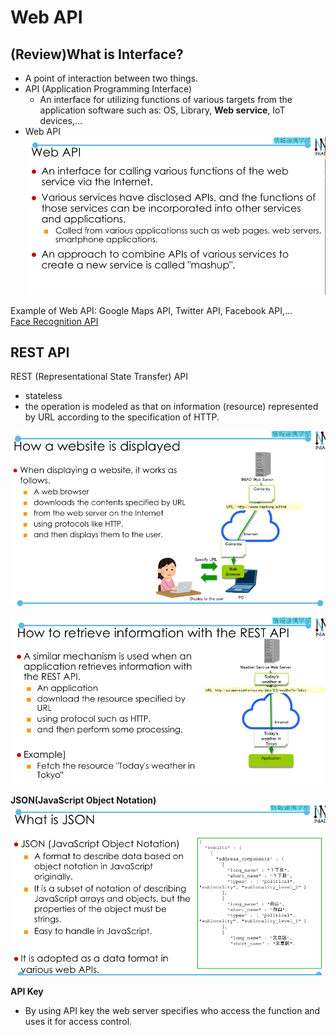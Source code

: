 # Web API  
## (Review)What is Interface?  
- A point of interaction between two things.  
- API (Application Programming Interface)  
    + An interface for utilizing functions of various targets from the application software such as: OS, Library, **Web service**, IoT devices,...  
- Web API  
![WebAPI](WebAPI.png)  

Example of Web API: Google Maps API, Twitter API, Facebook API,...  
[Face Recognition API](https://azure.microsoft.com/ja-jp/services/cognitive-services/face/)  
## REST API  
REST (Representational State Transfer) API  
- stateless  
- the operation is modeled as that on information (resource) represented by URL according to the specification of HTTP.  

![website](website.png)  

![Rest](REST.png)  

**JSON(JavaScript Object Notation)**  
 ![JSON](JSON.png)  

**API Key**  
- By using API key the web server specifies who access the function and uses it for access control.  

